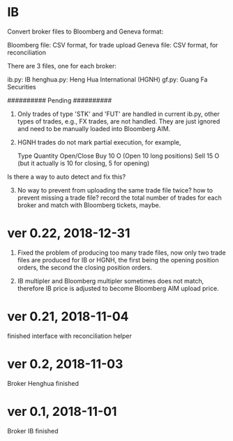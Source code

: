 # IB
Convert broker files to Bloomberg and Geneva format:

Bloomberg file: CSV format, for trade upload
Geneva file: CSV format, for reconciliation

There are 3 files, one for each broker:

ib.py: IB
henghua.py: Heng Hua International (HGNH)
gf.py: Guang Fa Securities



##########
Pending
##########

1) Only trades of type 'STK' and 'FUT' are handled in current ib.py, other types of trades, e.g., FX trades, are not handled. They are just ignored and need to be manually loaded into Bloomberg AIM.

2) HGNH trades do not mark partial execution, for example,

	Type	Quantity	Open/Close
	Buy		10			O (Open 10 long positions)
	Sell	15			O (but it actually is 10 for closing, 5 for opening)

Is there a way to auto detect and fix this?

3) No way to prevent from uploading the same trade file twice? how to prevent missing a trade file? record the total number of trades for each broker and match with Bloomberg tickets, maybe.


# ver 0.22, 2018-12-31
1) Fixed the problem of producing too many trade files, now only two trade files are produced for IB or HGNH, the first being the opening position orders, the second the closing position orders.

2) IB multipler and Bloomberg multipler sometimes does not match, therefore IB price is adjusted to become Bloomberg AIM upload price.



# ver 0.21, 2018-11-04
finished interface with reconciliation helper



# ver 0.2, 2018-11-03
Broker Henghua finished



# ver 0.1, 2018-11-01
Broker IB finished



